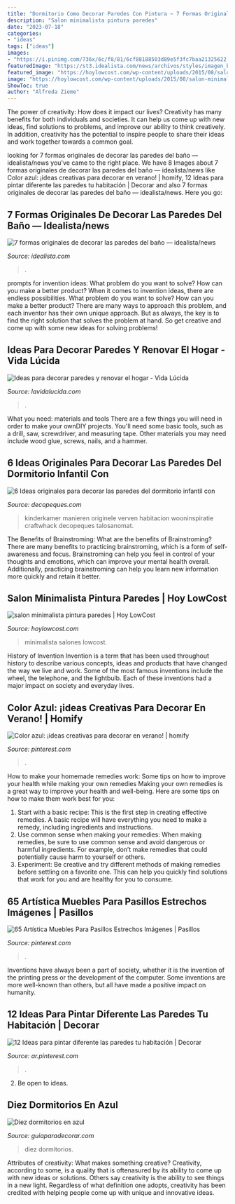 ```yaml
---
title: "Dormitorio Como Decorar Paredes Con Pintura ~ 7 Formas Originales De Decorar Las Paredes Del Baño — Idealista/news"
description: "Salon minimalista pintura paredes"
date: "2023-07-18"
categories:
- "ideas"
tags: ["ideas"]
images:
- "https://i.pinimg.com/736x/6c/f8/81/6cf88188503d89e5f3fc7baa21325622.jpg"
featuredImage: "https://st3.idealista.com/news/archivos/styles/imagen_big_lightbox/public/2019-08/baldosa.jpg?sv=WBME5Bnd&amp;itok=_6ng0tLV"
featured_image: "https://hoylowcost.com/wp-content/uploads/2015/08/salon-minimalista-pintura-paredes.jpg"
image: "https://hoylowcost.com/wp-content/uploads/2015/08/salon-minimalista-pintura-paredes.jpg"
ShowToc: true
author: "Alfreda Zieme"
---
```



The power of creativity: How does it impact our lives?
Creativity has many benefits for both individuals and societies. It can help us come up with new ideas, find solutions to problems, and improve our ability to think creatively. In addition, creativity has the potential to inspire people to share their ideas and work together towards a common goal.

	

		
looking for 7 formas originales de decorar las paredes del baño — idealista/news you've came to the right place. We have 8 Images about 7 formas originales de decorar las paredes del baño — idealista/news like Color azul: ¡ideas creativas para decorar en verano! | homify, 12 Ideas para pintar diferente las paredes tu habitación | Decorar and also 7 formas originales de decorar las paredes del baño — idealista/news. Here you go:
		
    
## 7 Formas Originales De Decorar Las Paredes Del Baño — Idealista/news

<img loading=lazy src="https://st3.idealista.com/news/archivos/styles/imagen_big_lightbox/public/2019-08/baldosa.jpg?sv=WBME5Bnd&amp;itok=_6ng0tLV" onerror="this.onerror=null;this.src='https://tse3.mm.bing.net/th?id=OIP.O49BZqnYWTWX8IfEDoeENgHaLH&amp;pid=15.1';" alt="7 formas originales de decorar las paredes del baño — idealista/news">

_Source: idealista.com_

>. 

	

prompts for invention ideas: What problem do you want to solve? How can you make a better product?
When it comes to invention ideas, there are endless possibilities. What problem do you want to solve? How can you make a better product? There are many ways to approach this problem, and each inventor has their own unique approach. But as always, the key is to find the right solution that solves the problem at hand. So get creative and come up with some new ideas for solving problems!

    
## Ideas Para Decorar Paredes Y Renovar El Hogar - Vida Lúcida

<img loading=lazy src="http://www.lavidalucida.com/wp-content/uploads/2016/02/mariposas-pintadas-en-la-pared-del-cuarto-de-niños.jpg" onerror="this.onerror=null;this.src='https://tse1.mm.bing.net/th?id=OIP.fr1PxNOSaBZ3RfUydXkiDQHaJ4&amp;pid=15.1';" alt="Ideas para decorar paredes y renovar el hogar - Vida Lúcida">

_Source: lavidalucida.com_

>. 

	

What you need: materials and tools
There are a few things you will need in order to make your ownDIY projects. You'll need some basic tools, such as a drill, saw, screwdriver, and measuring tape. Other materials you may need include wood glue, screws, nails, and a hammer.

    
## 6 Ideas Originales Para Decorar Las Paredes Del Dormitorio Infantil Con

<img loading=lazy src="https://www.decopeques.com/wp-content/uploads/2014/10/habitacion-juvenil-gris.jpeg" onerror="this.onerror=null;this.src='https://tse4.mm.bing.net/th?id=OIP.vYsP9cC8K4r1WY14c7WcqQHaK_&amp;pid=15.1';" alt="6 Ideas originales para decorar las paredes del dormitorio infantil con">

_Source: decopeques.com_

>kinderkamer manieren originele verven habitacion wooninspiratie craftwhack decopeques talosanomat. 

	

The Benefits of Brainstroming: What are the benefits of Brainstroming?
There are many benefits to practicing brainstroming, which is a form of self-awareness and focus. Brainstroming can help you feel in control of your thoughts and emotions, which can improve your mental health overall. Additionally, practicing brainstroming can help you learn new information more quickly and retain it better.

    
## Salon Minimalista Pintura Paredes | Hoy LowCost

<img loading=lazy src="https://hoylowcost.com/wp-content/uploads/2015/08/salon-minimalista-pintura-paredes.jpg" onerror="this.onerror=null;this.src='https://tse3.mm.bing.net/th?id=OIP.85YIB_aPDL9UmGEYMTN2rAHaEn&amp;pid=15.1';" alt="salon minimalista pintura paredes | Hoy LowCost">

_Source: hoylowcost.com_

>minimalista salones lowcost. 

	

History of Invention
Invention is a term that has been used throughout history to describe various concepts, ideas and products that have changed the way we live and work. Some of the most famous inventions include the wheel, the telephone, and the lightbulb. Each of these inventions had a major impact on society and everyday lives.

    
## Color Azul: ¡ideas Creativas Para Decorar En Verano! | Homify

<img loading=lazy src="https://i.pinimg.com/736x/6c/f8/81/6cf88188503d89e5f3fc7baa21325622.jpg" onerror="this.onerror=null;this.src='https://tse2.mm.bing.net/th?id=OIP.GznmFkvC41criosp97AxLwHaLH&amp;pid=15.1';" alt="Color azul: ¡ideas creativas para decorar en verano! | homify">

_Source: pinterest.com_

>. 

	

How to make your homemade remedies work: Some tips on how to improve your health while making your own remedies
Making your own remedies is a great way to improve your health and well-being. Here are some tips on how to make them work best for you: 
1. Start with a basic recipe: This is the first step in creating effective remedies. A basic recipe will have everything you need to make a remedy, including ingredients and instructions. 
2. Use common sense when making your remedies: When making remedies, be sure to use common sense and avoid dangerous or harmful ingredients. For example, don’t make remedies that could potentially cause harm to yourself or others. 
3. Experiment: Be creative and try different methods of making remedies before settling on a favorite one. This can help you quickly find solutions that work for you and are healthy for you to consume.

    
## 65 Artística Muebles Para Pasillos Estrechos Imágenes | Pasillos

<img loading=lazy src="https://i.pinimg.com/736x/3c/fb/49/3cfb49294e14699929ee410a358003f6.jpg" onerror="this.onerror=null;this.src='https://tse4.mm.bing.net/th?id=OIP.e9JFEX47Fsp9s6TJYrve4AHaJ4&amp;pid=15.1';" alt="65 Artística Muebles Para Pasillos Estrechos Imágenes | Pasillos">

_Source: pinterest.com_

>. 

	

Inventions have always been a part of society, whether it is the invention of the printing press or the development of the computer. Some inventions are more well-known than others, but all have made a positive impact on humanity.

    
## 12 Ideas Para Pintar Diferente Las Paredes Tu Habitación | Decorar

<img loading=lazy src="https://i.pinimg.com/736x/ee/98/0e/ee980e5f9dd414615b279f901ef07729.jpg" onerror="this.onerror=null;this.src='https://tse1.mm.bing.net/th?id=OIP.aaiJcj9M30IEu1wijNOCiAHaId&amp;pid=15.1';" alt="12 Ideas para pintar diferente las paredes tu habitación | Decorar">

_Source: ar.pinterest.com_

>. 

	

2. Be open to ideas.

    
## Diez Dormitorios En Azul

<img loading=lazy src="https://www.guiaparadecorar.com/wp-content/uploads/2013/02/diez-dormitorios-en-azul-03-480x480.jpg" onerror="this.onerror=null;this.src='https://tse3.mm.bing.net/th?id=OIP.G8fJUPMmpKTKl0i77RhS7AHaHa&amp;pid=15.1';" alt="Diez dormitorios en azul">

_Source: guiaparadecorar.com_

>diez dormitorios. 

	

Attributes of creativity: What makes something creative?
Creativity, according to some, is a quality that is oftenasured by its ability to come up with new ideas or solutions. Others say creativity is the ability to see things in a new light. Regardless of what definition one adopts, creativity has been credited with helping people come up with unique and innovative ideas.

